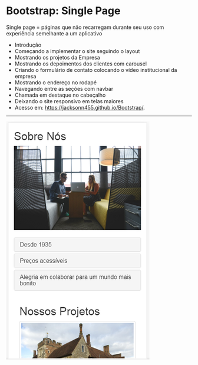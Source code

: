 Bootstrap: Single Page
===============================================
Single page = páginas que não recarregam durante seu uso com experiência semelhante a um aplicativo

- Introdução
- Começando a implementar o site seguindo o layout
- Mostrando os projetos da Empresa
- Mostrando os depoimentos dos clientes com carousel
- Criando o formulário de contato colocando o vídeo institucional da empresa
- Mostrando o endereço no rodapé
- Navegando entre as seções com navbar
- Chamada em destaque no cabeçalho
- Deixando o site responsivo em telas maiores
- Acesso em:  https://jacksonn455.github.io/Bootstrap/.

--------------------
 ![](https://github.com/jacksonn455/Bootstrap/blob/master/assets/img/img.png)
